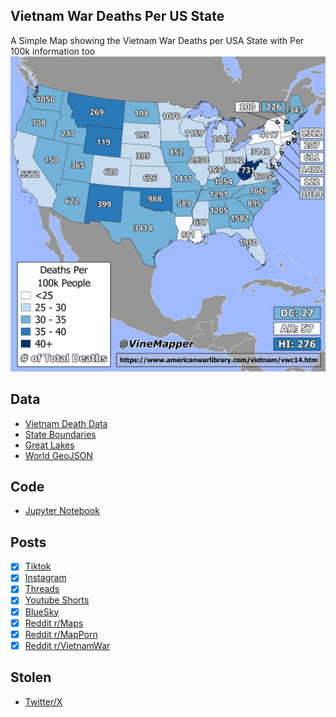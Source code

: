 ## Vietnam War Deaths Per US State
A Simple Map showing the Vietnam War Deaths per USA State with Per 100k information too
![Map](Vietnam_War_Deaths.png)

## Data
* [Vietnam Death Data](https://www.americanwarlibrary.com/vietnam/vwc14.htm)
* [State Boundaries](https://www.census.gov/geographies/mapping-files/time-series/geo/carto-boundary-file.html)
* [Great Lakes](https://usicecenter.gov/Products/GreatLakesData)
* [World GeoJSON](https://public.opendatasoft.com/explore/dataset/world-administrative-boundaries/export/?flg=en-us)

## Code
* [Jupyter Notebook](FormatData.ipynb)

## Posts
- [x] [Tiktok](https://www.tiktok.com/@vinemapper/video/7444730360442785066)
- [x] [Instagram](https://www.instagram.com/p/DDSPjeuPSnU/)
- [x] [Threads](https://www.threads.net/@vinemapper/post/DDSPk04vJZq)
- [x] [Youtube Shorts](https://www.youtube.com/shorts/oPwi9MbRB8I)
- [x] [BlueSky](https://bsky.app/profile/vinemapper.bsky.social/post/3lcq6wiific2e)
- [x] [Reddit r/Maps](https://www.reddit.com/r/Maps/comments/1h8x3wk/american_deaths_in_vietnam_per_state/)
- [x] [Reddit r/MapPorn](https://www.reddit.com/r/MapPorn/comments/1h8x0xt/american_deaths_in_vietnam_per_state/)
- [x] [Reddit r/VietnamWar](https://www.reddit.com/r/VietnamWar/comments/1h8x4ug/american_deaths_in_vietnam_per_state/)

## Stolen
- [Twitter/X](https://x.com/simongerman600/status/1868039262026813927)
